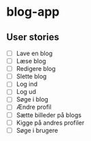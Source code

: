 # blog-app

## User stories

- [ ] Lave en blog
- [ ] Læse blog
- [ ] Redigere blog
- [ ] Slette blog
- [ ] Log ind
- [ ] Log ud
- [ ] Søge i blog
- [ ] Ændre profil
- [ ] Sætte billeder på blogs
- [ ] Kigge på andres profiler
- [ ] Søge i brugere
